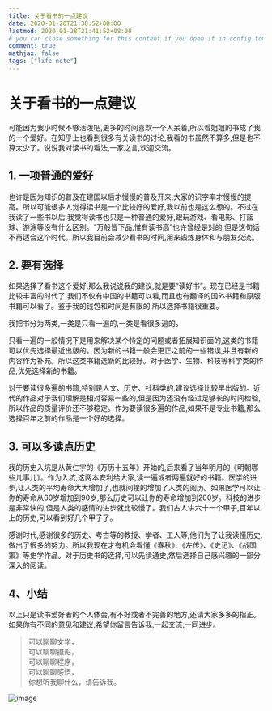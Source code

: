 ```yaml
---
title: 关于看书的一点建议
date: 2020-01-20T21:38:52+08:00
lastmod: 2020-01-28T21:41:52+08:00
# you can close something for this content if you open it in config.toml.
comment: true
mathjax: false
tags: ["life-note"]
---
```


# 关于看书的一点建议

可能因为我小时候不够活泼吧,更多的时间喜欢一个人呆着,所以看姐姐的书成了我的一个爱好。在知乎上也看到很多有关读书的讨论,我看的书虽然不算多,但是也不算太少了。说说我对读书的看法,一家之言,欢迎交流。

## 1. 一项普通的爱好

也许是因为知识的普及在建国以后才慢慢的普及开来,大家的识字率才慢慢的提高。所以可能很多人觉得读书是一个比较好的爱好,我以前也是这么想的。不过在我读了一些书以后,我觉得读书也只是一种普通的爱好,跟玩游戏、看电影、打篮球、游泳等没有什么区别。“万般皆下品,惟有读书高”也许曾经是对的,但是这句话不再适合这个时代。所以我目前会减少看书的时间,用来锻炼身体和与朋友交流。

## 2. 要有选择

如果选择了看书这个爱好,那么我说说我的建议,就是要“读好书”。现在已经是书籍比较丰富的时代了,我们不仅有中国的书籍可以看,而且也有翻译的国外书籍和原版书籍可以看了。鉴于我的钱包和时间是有限的,所以选择书籍很重要。

我把书分为两类,一类是只看一遍的,一类是看很多遍的。

只看一遍的一般情况下是用来解决某个特定的问题或者拓展知识面的,这类的书籍可以优先选择最近出版的。因为新的书籍一般会更正之前的一些错误,并且有新的内容作为补充。所以这类书籍选新的比较好。对于医学、生物、科技等科学类的作品,优先选择新的书籍。

对于要读很多遍的书籍,特别是人文、历史、社科类的,建议选择比较早出版的。近代的作品对于我们理解是相对容易一些的,但是因为还没有经过足够长的时间检验,所以作品的质量评价还不够稳定。作为要读很多遍的作品,如果不是专业书籍,那么选择百年之前的作品是一个好的选择。

## 3. 可以多读点历史

我的历史入坑是从黄仁宇的《万历十五年》开始的,后来看了当年明月的《明朝哪些儿事儿》。作为入坑,这两本安利给大家,读一遍或者两遍就好的书籍。医学的进步,让人类的平均寿命大大增加了,也就间接的增加了人类的阅历。如果医学可以让你的寿命从60岁增加到90岁,那么历史可以让你的寿命增加到200岁。科技的进步是非常快的,但是人类的感情的进步就比较慢了。我们古人讲六十一个甲子,百年以上的历史,可以看到好几个甲子了。

感谢时代,感谢很多的历史、考古等的教授、学者、工人等,他们为了让我读懂历史,做出了很多的努力。所以我现在才有机会看懂《春秋》、《左传》、《史记》、《战国策》等史学作品。对于历史书的选择,可以先读通史,然后选择自己感兴趣的一部分深入的阅读。

## 4、小结

以上只是读书爱好者的个人体会,有不好或者不完善的地方,还请大家多多的指正。如果你有不同的意见和建议,希望你留言告诉我,一起交流,一同进步。

> 可以聊聊文学，   
> 可以聊聊摄影，   
> 可以聊聊程序，   
> 可以聊聊感悟，   
> 你想听我聊什么，请告诉我。

![image](https://mmbiz.qpic.cn/mmbiz_jpg/IDHaWiaS8DJpDWaY4ZNTpQR4riciaVTEqPkpwGNwbmUxHUjv8licNxNlD9IEia7rCb8KYibdRWCiamYGRfetNW1CyqWTQ/0?wx_fmt=jpeg)

